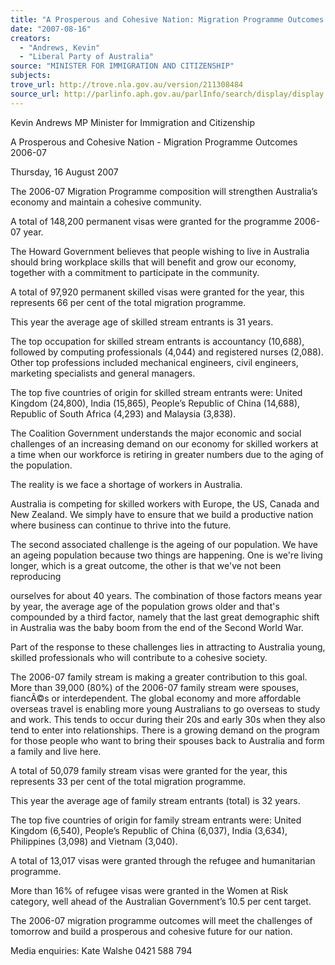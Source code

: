 ```yaml
---
title: "A Prosperous and Cohesive Nation: Migration Programme Outcomes 2006-07"
date: "2007-08-16"
creators:
  - "Andrews, Kevin"
  - "Liberal Party of Australia"
source: "MINISTER FOR IMMIGRATION AND CITIZENSHIP"
subjects:
trove_url: http://trove.nla.gov.au/version/211308484
source_url: http://parlinfo.aph.gov.au/parlInfo/search/display/display.w3p;query=Id%3A%22media/pressrel/3L0O6%22
---
```


 Kevin Andrews MP  Minister for Immigration and Citizenship 

 

 

 A Prosperous and Cohesive Nation - Migration  Programme Outcomes 2006-07 

 Thursday, 16 August 2007 

 The 2006-07 Migration Programme composition will strengthen Australia’s  economy and maintain a cohesive community.  

 A total of 148,200 permanent visas were granted for the programme 2006-07  year.  

 The Howard Government believes that people wishing to live in Australia  should bring workplace skills that will benefit and grow our economy, together  with a commitment to participate in the community.  

 A total of 97,920 permanent skilled visas were granted for the year, this  represents 66 per cent of the total migration programme.  

 This year the average age of skilled stream entrants is 31 years. 

 The top occupation for skilled stream entrants is accountancy (10,688),  followed by computing professionals (4,044) and registered nurses (2,088).  Other top professions included mechanical engineers, civil engineers,  marketing specialists and general managers.   

 The top five countries of origin for skilled stream entrants were: United  Kingdom (24,800), India (15,865), People’s Republic of China (14,688),  Republic of South Africa (4,293) and Malaysia (3,838).  

 The Coalition Government understands the major economic and social  challenges of an increasing demand on our economy for skilled workers at a  time when our workforce is retiring in greater numbers due to the aging of the  population.  

 The reality is we face a shortage of workers in Australia.  

 Australia is competing for skilled workers with Europe, the US, Canada and  New Zealand.  We simply have to ensure that we build a productive nation  where business can continue to thrive into the future.  

 The second associated challenge is the ageing of our population. We have an  ageing population because two things are happening. One is we're living  longer, which is a great outcome, the other is that we've not been reproducing 

 ourselves for about 40 years. The combination of those factors means year by  year, the average age of the population grows older and that's compounded  by a third factor, namely that the last great demographic shift in Australia was  the baby boom from the end of the Second World War. 

 Part of the response to these challenges lies in attracting to Australia young,  skilled professionals who will contribute to a cohesive society.  

 The 2006-07 family stream is making a greater contribution to this goal. More  than 39,000 (80%) of the 2006-07 family stream were spouses, fiancÃ©s or  interdependent. The global economy and more affordable overseas travel is  enabling more young Australians to go overseas to study and work. This  tends to occur during their 20s and early 30s when they also tend to enter into  relationships. There is a growing demand on the program for those people  who want to bring their spouses back to Australia and form a family and live  here.  

 A total of 50,079 family stream visas were granted for the year, this represents  33 per cent of the total migration programme. 

 This year the average age of family stream entrants (total) is 32 years. 

 The top five countries of origin for family stream entrants were: United  Kingdom (6,540), People’s Republic of China (6,037), India (3,634),  Philippines (3,098) and Vietnam (3,040).  

 A total of 13,017 visas were granted through the refugee and humanitarian  programme. 

 More than 16% of refugee visas were granted in the Women at Risk category,  well ahead of the Australian Government’s 10.5 per cent target. 

 The 2006-07 migration programme outcomes will meet the challenges of  tomorrow and build a prosperous and cohesive future for our nation.  

 Media enquiries: Kate Walshe 0421 588 794 

 

